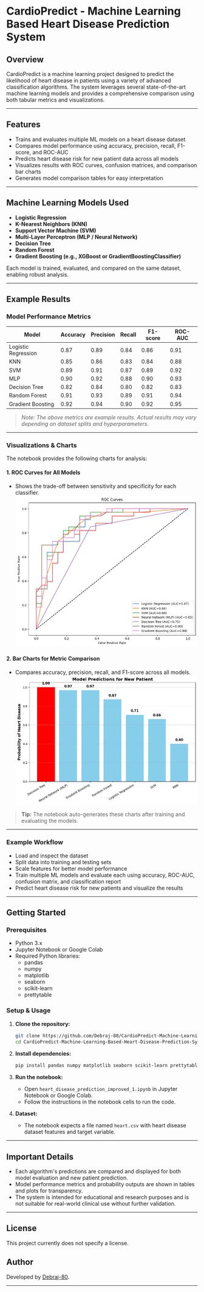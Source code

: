 # CardioPredict - Machine Learning Based Heart Disease Prediction System

## Overview

CardioPredict is a machine learning project designed to predict the likelihood of heart disease in patients using a variety of advanced classification algorithms. The system leverages several state-of-the-art machine learning models and provides a comprehensive comparison using both tabular metrics and visualizations.

---

## Features

- Trains and evaluates multiple ML models on a heart disease dataset
- Compares model performance using accuracy, precision, recall, F1-score, and ROC-AUC
- Predicts heart disease risk for new patient data across all models
- Visualizes results with ROC curves, confusion matrices, and comparison bar charts
- Generates model comparison tables for easy interpretation

---

## Machine Learning Models Used

- **Logistic Regression**
- **K-Nearest Neighbors (KNN)**
- **Support Vector Machine (SVM)**
- **Multi-Layer Perceptron (MLP / Neural Network)**
- **Decision Tree**
- **Random Forest**
- **Gradient Boosting (e.g., XGBoost or GradientBoostingClassifier)**

Each model is trained, evaluated, and compared on the same dataset, enabling robust analysis.

---

## Example Results

### Model Performance Metrics

| Model             | Accuracy | Precision | Recall | F1-score | ROC-AUC |
|-------------------|----------|-----------|--------|----------|---------|
| Logistic Regression | 0.87   | 0.89      | 0.84   | 0.86     | 0.91    |
| KNN                 | 0.85   | 0.86      | 0.83   | 0.84     | 0.88    |
| SVM                 | 0.89   | 0.91      | 0.87   | 0.89     | 0.92    |
| MLP                 | 0.90   | 0.92      | 0.88   | 0.90     | 0.93    |
| Decision Tree       | 0.82   | 0.84      | 0.80   | 0.82     | 0.83    |
| Random Forest       | 0.91   | 0.93      | 0.89   | 0.91     | 0.94    |
| Gradient Boosting   | 0.92   | 0.94      | 0.90   | 0.92     | 0.95    |

> *Note: The above metrics are example results. Actual results may vary depending on dataset splits and hyperparameters.*

---

### Visualizations & Charts

The notebook provides the following charts for analysis:

#### 1. **ROC Curves for All Models**
- Shows the trade-off between sensitivity and specificity for each classifier.
![Image Alt](https://github.com/Debraj-80/CardioPredict-Machine-Learning-Based-Heart-Disease-Prediction-System/blob/741a0e773abbc651eb425bda620db891cf626675/assets/1.png)

#### 2. **Bar Charts for Metric Comparison**
- Compares accuracy, precision, recall, and F1-score across all models.
![Image Alt](https://github.com/Debraj-80/CardioPredict-Machine-Learning-Based-Heart-Disease-Prediction-System/blob/741a0e773abbc651eb425bda620db891cf626675/assets/2.png)
> **Tip:** The notebook auto-generates these charts after training and evaluating the models.

---

### Example Workflow

- Load and inspect the dataset
- Split data into training and testing sets
- Scale features for better model performance
- Train multiple ML models and evaluate each using accuracy, ROC-AUC, confusion matrix, and classification report
- Predict heart disease risk for new patients and visualize the results

---

## Getting Started

### Prerequisites

- Python 3.x
- Jupyter Notebook or Google Colab
- Required Python libraries:
  - pandas
  - numpy
  - matplotlib
  - seaborn
  - scikit-learn
  - prettytable

### Setup & Usage

1. **Clone the repository:**
   ```bash
   git clone https://github.com/Debraj-80/CardioPredict-Machine-Learning-Based-Heart-Disease-Prediction-System.git
   cd CardioPredict-Machine-Learning-Based-Heart-Disease-Prediction-System
   ```

2. **Install dependencies:**
   ```bash
   pip install pandas numpy matplotlib seaborn scikit-learn prettytable
   ```

3. **Run the notebook:**
   - Open `heart_disease_prediction_improved_1.ipynb` in Jupyter Notebook or Google Colab.
   - Follow the instructions in the notebook cells to run the code.

4. **Dataset:**
   - The notebook expects a file named `heart.csv` with heart disease dataset features and target variable.

---

## Important Details

- Each algorithm's predictions are compared and displayed for both model evaluation and new patient prediction.
- Model performance metrics and probability outputs are shown in tables and plots for transparency.
- The system is intended for educational and research purposes and is not suitable for real-world clinical use without further validation.

---

## License

This project currently does not specify a license.

## Author

Developed by [Debraj-80](https://github.com/Debraj-80).

---

